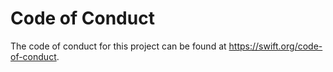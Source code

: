 # Code of Conduct

The code of conduct for this project can be found at https://swift.org/code-of-conduct.

<!-- Copyright (c) 2023 Apple Inc and the Swift Project authors. All Rights Reserved. -->
